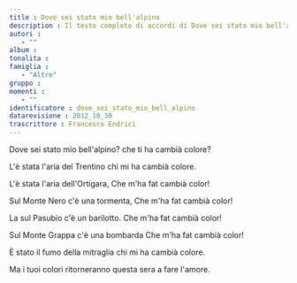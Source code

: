 ```yaml
--- 
title : Dove sei stato mio bell'alpino
description : Il testo completo di accordi di Dove sei stato mio bell'alpino. Inseriscila nel tuo canzoniere!
autori : 
   - ""
album : 
tonalita : 
famiglia : 
   - "Altre"
gruppo : 
momenti : 
   - ""
identificatore : dove_sei_stato_mio_bell_alpino
datarevisione : 2012_10_30
trascrittore : Francesco Endrici
--- 
```




Dove sei stato mio bell'alpino?
che ti ha cambià colore?


L'è stata l'aria del Trentino
chi mi ha cambià colore.


L'è stata l'aria dell'Ortigara,
Che m'ha fat cambià color!


Sul Monte Nero c'è una tormenta,
Che m'ha fat cambià color!


La sul Pasubio c'è un barilotto.
Che m'ha fat cambià color!


Sul Monte Grappa c'è una bombarda
Che m'ha fat cambià color!


È stato il fumo della mitraglia
chi mi ha cambià colore.


Ma i tuoi colori ritorneranno
questa sera a fare l'amore.


